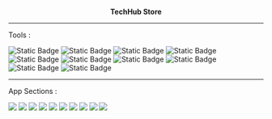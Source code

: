 <p align="center"><strong>TechHub Store</strong></p>

___

Tools :

![Static Badge](https://img.shields.io/badge/Python-%23107dac?style=flat)
![Static Badge](https://img.shields.io/badge/JavaScript-%23fffb05?style=flat)
![Static Badge](https://img.shields.io/badge/Django-%23317256?style=flat)
![Static Badge](https://img.shields.io/badge/Django-allauth-%2300ff83?style=flat)
<br>
![Static Badge](https://img.shields.io/badge/HTML-%23ff4d00?style=flat)
![Static Badge](https://img.shields.io/badge/Css-%235588ff?style=flat)
![Static Badge](https://img.shields.io/badge/Sass-%23ff6289?style=flat)
![Static Badge](https://img.shields.io/badge/JQuery-%23f8ed62?style=flat)
![Static Badge](https://img.shields.io/badge/PostGre-%23005073?style=flat)
![Static Badge](https://img.shields.io/badge/Bootstrap-%238c6cff?style=flat)
___
App Sections :

<img src="https://imgur.com/k8kwqmS.jpg">
<img src="https://imgur.com/fNwcwRt.jpg">
<img src="https://imgur.com/YWnjWL7.jpg">
<img src="https://imgur.com/9aBtQn2.jpg">
<img src="https://imgur.com/UydfcR2.jpg">
<img src="https://imgur.com/KfWSD6c.jpg">
<img src="https://imgur.com/AZpB5Us.jpg">
<img src="https://imgur.com/BIgIZbt.jpg">
<img src="https://imgur.com/6SpuBdR.jpg">
<img src="https://imgur.com/Ra0Dn8Y.jpg">
